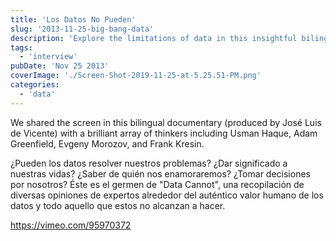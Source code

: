 ```yaml
---
title: 'Los Datos No Pueden'
slug: '2013-11-25-big-bang-data'
description: 'Explore the limitations of data in this insightful bilingual documentary featuring thinkers like Usman Haque and Evgeny Morozov. "Los Datos No Pueden" delves into whether data can truly solve our problems, give meaning to our lives, or make decisions for us. Discover diverse expert opinions on the human value of data and its boundaries. Dive into this thought-provoking discussion on the true power and limitations of data in our world.'
tags:
  - 'interview'
pubDate: 'Nov 25 2013'
coverImage: './Screen-Shot-2019-11-25-at-5.25.51-PM.png'
categories:
  - 'data'
---
```



We shared the screen in this bilingual documentary (produced by José Luis de Vicente) with a brilliant array of thinkers including Usman Haque, Adam Greenfield, Evgeny Morozov, and Frank Kresin.

¿Pueden los datos resolver nuestros problemas? ¿Dar significado a nuestras vidas? ¿Saber de quién nos enamoraremos? ¿Tomar decisiones por nosotros? Éste es el germen de "Data Cannot", una recopilación de diversas opiniones de expertos alrededor del auténtico valor humano de los datos y todo aquello que estos no alcanzan a hacer.

https://vimeo.com/95970372
